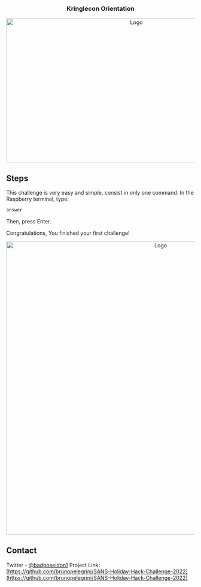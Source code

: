 
<!-- Improved compatibility of back to top link: See: https://github.com/othneildrew/Best-README-Template/pull/73 -->
<a name="readme-top"></a>

<!-- PROJECT LOGO -->
<br />
<div align="center">
  <h3 align="center">Kringlecon Orientation</h3>

  <a href="https://2022.kringlecon.com">
    <img src="https://github.com/brunopelegrini/SANS-Holiday-Hack-Challenge-2022/blob/main/Writeups/%231-kringlecon-orientation/images/0.png" alt="Logo" width="680" height="385">
  </a>
</div>

<!-- ABOUT THE PROJECT -->
## Steps

This challenge is very easy and simple, consist in only one command.
In the Raspberry terminal, type:
  ```sh
  answer
  ```
Then, press Enter.

Congratulations, You finished your first challenge!

<div align="center">
        <img src="https://github.com/brunopelegrini/SANS-Holiday-Hack-Challenge-2022/blob/main/Writeups/%231-kringlecon-orientation/images/1.png" alt="Logo" width="810" height="784">
</div>

<!-- CONTACT -->
## Contact

Twitter - [@badposeidon1](https://twitter.com/badposeidon1)
Project Link: [https://github.com/brunopelegrini/SANS-Holiday-Hack-Challenge-2022](https://github.com/brunopelegrini/SANS-Holiday-Hack-Challenge-2022)
